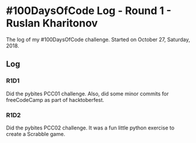 # #100DaysOfCode Log - Round 1 - Ruslan Kharitonov

The log of my #100DaysOfCode challenge. Started on October 27, Saturday, 2018.

## Log

### R1D1 
Did the pybites PCC01 challenge. Also, did some minor commits for freeCodeCamp as part of hacktoberfest.  

### R1D2 
Did the pybites PCC02 challenge. It was a fun little python exercise to create a Scrabble game. 
